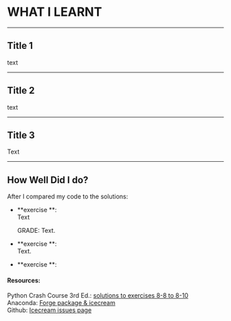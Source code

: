 
# WHAT I LEARNT

---

## Title 1

text

---

## Title 2

text

--- 

## Title 3

Text

--- 

## How Well Did I do?

After I compared my code to the solutions: 
- **exercise **:  
  Text 

  GRADE: Text. 

- **exercise **:  
  Text. 

- **exercise **:

#### Resources:
Python Crash Course 3rd Ed.: [solutions to exercises 8-8 to 8-10](https://ehmatthes.github.io/pcc_3e/solutions/chapter_8/#8-9-messages)  
Anaconda: [Forge package & icecream](https://anaconda.org/conda-forge/icecream)  
Github: [Icecream issues page](https://github.com/gruns/icecream/issues/79)
